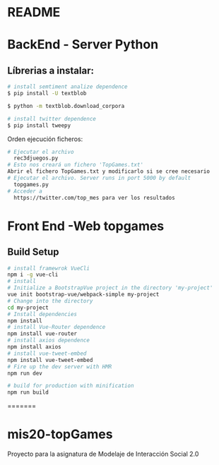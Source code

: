 # README

# BackEnd - Server Python

## Líbrerias a instalar:

``` bash
# install semtiment analize dependence
$ pip install -U textblob

$ python -m textblob.download_corpora

# install twitter dependence
$ pip install tweepy
```

Orden ejecución ficheros:
``` bash
# Ejecutar el archivo 
  rec3djuegos.py
# Esto nos creará un fichero 'TopGames.txt'
Abrir el fichero TopGames.txt y modificarlo si se cree necesario
# Ejecutar el archivo. Server runs in port 5000 by default
  topgames.py
# Acceder a 
  https://twitter.com/top_mes para ver los resultados
```

# Front End -Web topgames

## Build Setup

``` bash
# install framewrok VueCli
npm i -g vue-cli
# install 
# Initialize a BootstrapVue project in the directory 'my-project'
vue init bootstrap-vue/webpack-simple my-project
# Change into the directory
cd my-project
# Install dependencies
npm install
# install Vue-Router dependence
npm install vue-router
# install axios dependence
npm install axios
# install vue-tweet-embed
npm install vue-tweet-embed
# Fire up the dev server with HMR
npm run dev

# build for production with minification
npm run build
```

=======
# mis20-topGames
Proyecto para la asignatura de Modelaje de Interacción Social 2.0
